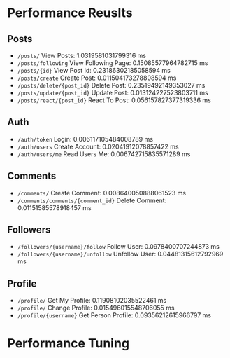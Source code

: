 # Performance Reuslts

## Posts
- `/posts/` View Posts: 1.0319581031799316 ms
- `/posts/following` View Following Page: 0.15085577964782715 ms
- `/posts/{id}` View Post Id: 0.23186302185058594  ms
- `/posts/create` Create Post: 0.011504173278808594 ms
- `/posts/delete/{post_id}` Delete Post: 0.23519492149353027 ms
- `/posts/update/{post_id}` Update Post: 0.013124227523803711 ms
- `/posts/react/{post_id}` React To Post: 0.056157827377319336 ms

## Auth
- `/auth/token` Login: 0.006117105484008789 ms
- `/auth/users` Create Account: 0.02041912078857422 ms
- `/auth/users/me` Read Users Me: 0.006742715835571289 ms

## Comments
- `/comments/` Create Comment: 0.008640050888061523 ms
- `/comments/comments/{comment_id}` Delete Comment: 0.01151585578918457 ms

## Followers
- `/followers/{username}/follow` Follow User: 0.0978400707244873 ms
- `/followers/{username}/unfollow` Unfollow User: 0.04481315612792969 ms

## Profile
- `/profile/` Get My Profile: 0.11908102035522461 ms
- `/profile/` Change Profile: 0.015496015548706055 ms
- `/profile/{username}` Get Person Profile: 0.09356212615966797 ms


# Performance Tuning
